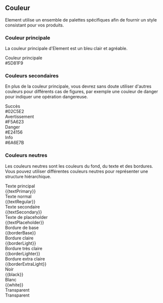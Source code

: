 <script>
  import bus from '../../bus';
  import { tintColor } from '../../color.js';
  import { ACTION_USER_CONFIG_UPDATE } from '../../components/theme/constant.js';
  const varMap = {
    'primary': '$--color-primary',
    'success': '$--color-success',
    'warning': '$--color-warning',
    'danger': '$--color-danger',
    'info': '$--color-info',
    'white': '$--color-white',
    'black': '$--color-black',
    'textPrimary': '$--color-text-primary',
    'textRegular': '$--color-text-regular',
    'textSecondary': '$--color-text-secondary',
    'textPlaceholder': '$--color-text-placeholder',
    'borderBase': '$--border-color-base',
    'borderLight': '$--border-color-light',
    'borderLighter': '$--border-color-lighter',
    'borderExtraLight': '$--border-color-extra-light'
  };
  const original = {
    primary: '#5D81F9',
    success: '#02C5E2',
    warning: '#F5A623',
    danger: '#E24156',
    info: '#6A6E7B',
    white: '#FFFFFF',
    black: '#000000',
    textPrimary: '#2D303B',
    textRegular: '#575962', // #2D303B
    textSecondary: '#818389', // #93959b
    textPlaceholder: '#9CA6C7',
    borderBase: '#E4E8F3', // #CAD1E8
    borderLight: '#E1E5F0', // CAD1E8
    borderLighter: '#CAD1E8', // EBEEF5
    borderExtraLight: '#F2F6FC'
  }
  export default {
    created() {
      bus.$on(ACTION_USER_CONFIG_UPDATE, this.setGlobal);
    },
    mounted() {
      this.setGlobal();
    },
    methods: {
      tintColor(color, tint) {
        return tintColor(color, tint);
      },
      setGlobal() {
        if (window.userThemeConfig) {
          this.global = window.userThemeConfig.global;
        }
      }
    },
    data() {
      return {
        global: {},
        primary: '',
        success: '',
        warning: '',
        danger: '',
        info: '',
        white: '',
        black: '',
        textPrimary: '',
        textRegular: '',
        textSecondary: '',
        textPlaceholder: '',
        borderBase: '',
        borderLight: '',
        borderLighter: '',
        borderExtraLight: ''
      }
    },
    watch: {
      global: {
        immediate: true,
        handler(value) {
          Object.keys(original).forEach((o) => {
            if (value[varMap[o]]) {
              this[o] = value[varMap[o]]
            } else {
              this[o] = original[o]
            }
          });
        }
      }
    },
  }
</script>

## Couleur
Element utilise un ensemble de palettes spécifiques afin de fournir un style consistant pour vos produits.

### Couleur principale

La couleur principale d'Element est un bleu clair et agréable.

<el-row :gutter="12">
  <el-col :span="10" :xs="{span: 12}">
    <div class="demo-color-box" :style="{ background: primary }">Couleur principale
      <div class="value">#5D81F9</div>
      <div class="bg-color-sub" :style="{ background: tintColor(primary, 0.9) }">
        <div
          class="bg-blue-sub-item"
          v-for="(item, key) in Array(8)"
          :key="key"
          :style="{ background: tintColor(primary, (key + 1) / 10) }"
        ></div>
      </div>
    </div>
  </el-col>
</el-row>

### Couleurs secondaires

En plus de la couleur principale, vous devrez sans doute utiliser d'autres couleurs pour différents cas de figures, par exemple une couleur de danger pour indiquer une opération dangereuse.

<el-row :gutter="12">
  <el-col :span="6" :xs="{span: 12}">
    <div class="demo-color-box" :style="{ background: success }">Succès
      <div class="value">#02C5E2</div>
      <div class="bg-color-sub">
        <div
          class="bg-success-sub-item"
          v-for="(item, key) in Array(2)"
          :key="key"
          :style="{ background: tintColor(success, (key + 8) / 10) }"
        ></div>
      </div>
    </div>
  </el-col>
  <el-col :span="6" :xs="{span: 12}">
    <div class="demo-color-box" :style="{ background: warning }">Avertissement
      <div class="value">#F5A623</div>
      <div class="bg-color-sub">
        <div
          class="bg-success-sub-item"
          v-for="(item, key) in Array(2)"
          :key="key"
          :style="{ background: tintColor(warning, (key + 8) / 10) }"
        ></div>
      </div>
    </div>
  </el-col>
  <el-col :span="6" :xs="{span: 12}">
    <div class="demo-color-box" :style="{ background: danger }">Danger
      <div class="value">#E24156</div>
      <div class="bg-color-sub">
        <div
          class="bg-success-sub-item"
          v-for="(item, key) in Array(2)"
          :key="key"
          :style="{ background: tintColor(danger, (key + 8) / 10) }"
        ></div>
      </div>
    </div>
  </el-col>
  <el-col :span="6" :xs="{span: 12}">
    <div class="demo-color-box" :style="{ background: info }">Info
      <div class="value">#6A6E7B</div>
      <div class="bg-color-sub">
        <div
          class="bg-success-sub-item"
          v-for="(item, key) in Array(2)"
          :key="key"
          :style="{ background: tintColor(info, (key + 8) / 10) }"
        ></div>
      </div>
    </div>
  </el-col>
</el-row>

### Couleurs neutres

Les couleurs neutres sont les couleurs du fond, du texte et des bordures. Vous pouvez utiliser différentes couleurs neutres pour représenter une structure hiérarchique.

<el-row :gutter="12">
  <el-col :span="6" :xs="{span: 12}">
    <div class="demo-color-box-group">
      <div class="demo-color-box demo-color-box-other"
      :style="{ background: textPrimary }"
      >Texte principal<div class="value">{{textPrimary}}</div></div>
      <div class="demo-color-box demo-color-box-other"
      :style="{ background: textRegular }"
      >
      Texte normal<div class="value">{{textRegular}}</div></div>
      <div class="demo-color-box demo-color-box-other"
      :style="{ background: textSecondary }"
      >Texte secondaire<div class="value">{{textSecondary}}</div></div>
      <div class="demo-color-box demo-color-box-other"
      :style="{ background: textPlaceholder }"
      >Texte de placeholder<div class="value">{{textPlaceholder}}</div></div>
    </div>
  </el-col>
  <el-col :span="6" :xs="{span: 12}">
    <div class="demo-color-box-group">
      <div class="demo-color-box demo-color-box-other demo-color-box-lite"
      :style="{ background: borderBase }"
      >Bordure de base<div class="value">{{borderBase}}</div></div>
      <div class="demo-color-box demo-color-box-other demo-color-box-lite"
      :style="{ background: borderLight }"
      >Bordure claire<div class="value">{{borderLight}}</div></div>
      <div class="demo-color-box demo-color-box-other demo-color-box-lite"
      :style="{ background: borderLighter }"
      >Bordure très claire<div class="value">{{borderLighter}}</div></div>
      <div class="demo-color-box demo-color-box-other demo-color-box-lite"
      :style="{ background: borderExtraLight }"
      >Bordure extra claire<div class="value">{{borderExtraLight}}</div></div>
    </div>
  </el-col>
  <el-col :span="6" :xs="{span: 12}">
    <div class="demo-color-box-group">
      <div
      class="demo-color-box demo-color-box-other"
      :style="{ background: black }"
      >Noir<div class="value">{{black}}</div></div>
      <div
      class="demo-color-box demo-color-box-other"
      :style="{ background: white, color: '#2D303B', border: '1px solid #eee' }"
      >Blanc<div class="value">{{white}}</div></div>
      <div class="demo-color-box demo-color-box-other bg-transparent">Transparent<div class="value">Transparent</div>
      </div>
    </div>
  </el-col>
</el-row>
